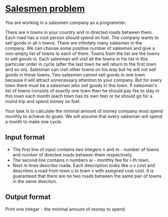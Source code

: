 # [Salesmen problem][link]

You are working in a salesmen company as a programmer.

There are n towns in your country and m directed roads between them. Each road has a cost person should spend on fuel. The company wants to sell goods in all n towns. There are infinitely many salesmen in the company. We can choose some positive number of salesmen and give a non-empty list of towns to each of them. Towns from the list are the towns to sell goods in. Each salesman will visit all the towns in his list in this particular order in cycle (after the last town he will return to the first town and so on). Salesman can visit other towns on his way but he will not sell goods in these towns. Two salesmen cannot sell goods in one town because it will attract unnecessary attention to your company. But for every town there must be a salesman who sell goods in this town. If salesman's list of towns consists of exactly one town then he should pay fee to stay in this town each month (each town has its own fee) or he should go for a round trip and spend money on fuel.

Your task is to calculate the minimal amount of money company must spend monthly to achieve its goals. We will assume that every salesman will spend a month to make one cycle.

## Input format

- The first line of input contains two integers n and m - number of towns and number of directed roads between them respectively.
- The second line contains n numbers ai - monthly fee for i-th town.
- Next m lines describe roads. Each description looks like u v cost and describes a road from town u to town v with assigned cost cost. It is guaranteed that there are no two roads between the same pair of towns in the same direction.

## Output format

Print one integer - the minimal amount of money to spend.

[link]: https://www.hackerearth.com/practice/algorithms/graphs/minimum-cost-maximum-flow/practice-problems/algorithm/salesmans-problem/
